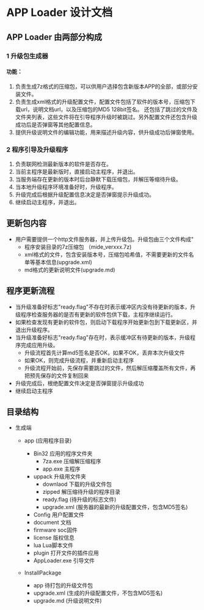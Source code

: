 # APP Loader 设计文档

## APP Loader 由两部分构成

### 1 升级包生成器

#### 功能：
1. 负责生成7z格式的压缩包，可以供用户选择包含新版本APP的全部，或部分安装文件。
2. 负责生成xml格式的升级配置文件，配置文件包括了软件的版本号，压缩包下载url，说明文档url，以及压缩包的MD5 128bit签名。 还包括了跳过的文件及文件夹列表，这些文件将在引导程序升级时被跳过。另外配置文件还包含升级成功后是否弹窗等其他配置信息。
3. 提供升级说明文件的编辑功能，用来描述升级内容，供升级成功后弹窗使用。

### 2 程序引导及升级程序

1. 负责联网检测最新版本的软件是否存在。
2. 当前主程序是最新版时，直接启动主程序，并退出。
3. 当服务端存在更新的版本时后台静默下载压缩包，并解压等缩待升级。
4. 当本地升级程序环境准备好时，升级程序。
5. 升级完成后根据升级配置信息决定是否弹窗提示升级成功。
6. 继续启动主程序，并退出。

## 更新包内容

- 用户需要提供一个http文件服务器，并上传升级包。升级包由三个文件构成"
	- 程序安装目录的7z压缩包 （mide_verxxx.7z)
	- xml格式的文件，包含安装版本号，压缩包哈希值，不需要更新的文件名单等基本信息(upgrade.xml)
	- md格式的更新说明文件(upgrade.md)

## 程序更新流程


- 当升级准备好标志"ready.flag"不存在时表示缓冲区内没有待更新的版本，升级程序检查服务器的是否有更新的软件包供下载，主程序继续运行。
- 如果检查发现有更新的软件包，则启动下载程序开始更新包到下载更新区，并退出升级程序。
- 当升级准备好标志"ready.flag"存在时，表示缓冲区有待更新的版本，升级程序完成应用升级。
	- 升级流程首先计算md5签名是否OK，如果不OK，丢弃本次升级文件
	- 如果OK，则完成升级流程，并重新启动主程序
	- 升级流程开始前，先保存需要跳过的文件，然后解压缩覆盖所有文件，再把预先保存的文件复制回来
- 升级完成后，根绝配置文件决定是否弹窗提示升级成功
- 继续启动主程序

## 目录结构

- 生成端

	- app (应用程序目录)
		- Bin32 应用的程序文件夹
			- 7za.exe 压缩解压缩程序
			- app.exe 主程序
		- uppack 升级用文件夹
			- downlaod 下载的升级文件包
			- zipped 解压缩待升级的程序目录
			- ready.flag (待升级的标志文件)
			- upgrade.xml (服务器的最新的升级配置文件，包含MD5签名)
		- Config 用户配置文件
		- document 文档
		- firmware soc固件
		- license 版权信息
		- lua Lua脚本文件
		- plugin 打开文件的插件应用
		- AppLoader.exe 引导文件

	- InstallPackage
		- app 待打包的升级文件包
		- upgrade.xml (生成的升级配置文件，不包含MD5签名)
		- upgrade.md (升级说明文件)


